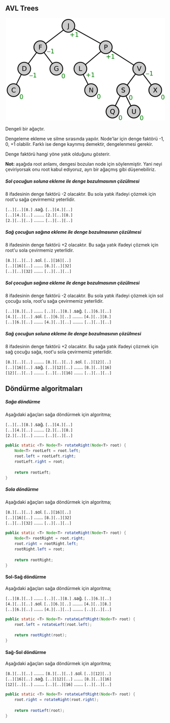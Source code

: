 ## AVL Trees

<p align="center"> 
	<img src="_img/week_5_0.jpg" width="500px">
</p>

Dengeli bir ağaçtır.

Dengeleme ekleme ve silme sırasında yapılır. Node'lar için denge faktörü -1, 0, +1 olabilir. Farklı ise denge kaynmış demektir, dengelenmesi gerekir.

Denge faktörü hangi yöne yatık olduğunu gösterir.

**Not:** aşağıda root anlamı, dengesi bozulan node için söylenmiştir. Yani neyi çeviriyorsak onu root kabul ediyoruz, ayrı bir ağaçmış gibi düşenebiliriz.

##### Sol çocuğun soluna ekleme ile denge bozulmasının çözülmesi

8 ifadesinin denge faktörü -2 olacaktır. Bu sola yatık ifadeyi  çözmek için root'u sağa çevirmemiz yeterlidir.

`[..][..][8.]` .sağ. `[..][4.][..]`   
`[..][4.][..]` ........ `[2.][..][8.]`  
`[2.][..][..]` ........ `[..][..][..]`

##### Sağ çocuğun sağına ekleme ile denge bozulmasının çözülmesi

8 ifadesinin denge faktörü +2 olacaktır. Bu sağa yatık ifadeyi  çözmek için root'u sola çevirmemiz yeterlidir.

`[8.][..][..]` .sol. `[..][16][..]`   
`[..][16][..]` ....... `[8.][..][32]`  
`[..][..][32]` ....... `[..][..][..]`

##### Sol çocuğun sağına ekleme ile denge bozulmasının çözülmesi

8 ifadesinin denge faktörü -2 olacaktır. Bu sola yatık ifadeyi  çözmek için sol çocuğu sola, root'u sağa çevirmemiz yeterlidir.

`[..][8.][..]` ....... `[..][..][8.]` .sağ. `[..][6.][..]`   
`[4.][..][..]` .sol. `[..][6.][..]` ........ `[4.][..][8.]`  
`[..][6.][..]` ....... `[4.][..][..]` ........ `[..][..][..]` 

##### Sağ çocuğun soluna ekleme ile denge bozulmasının çözülmesi

8 ifadesinin denge faktörü +2 olacaktır. Bu sağa yatık ifadeyi  çözmek için sağ çocuğu sağa, root'u sola çevirmemiz yeterlidir.

`[8.][..][..]` ........ `[8.][..][..]` .sol. `[..][12][..]`   
`[..][16][..]` .sağ. `[..][12][..]` ....... `[8.][..][16]`  
`[12][..][..]` ........ `[..][..][16]` ....... `[..][..][..]` 


## Döndürme algoritmaları

##### Sağa döndürme

Aşağıdaki ağaçları sağa döndürmek için algoritma;

`[..][..][8.]` .sağ. `[..][4.][..]`   
`[..][4.][..]` ........ `[2.][..][8.]`  
`[2.][..][..]` ........ `[..][..][..]`

```java
public static <T> Node<T> rotateRight(Node<T> root) {
	Node<T> rootLeft = root.left;
	root.left = rootLeft.right;
	rootLeft.right = root;

	return rootLeft;
}
```

##### Sola döndürme

Aşağıdaki ağaçları sağa döndürmek için algoritma;

`[8.][..][..]` .sol. `[..][16][..]`   
`[..][16][..]` ....... `[8.][..][32]`  
`[..][..][32]` ....... `[..][..][..]`

```java
public static <T> Node<T> rotateRight(Node<T> root) {
	Node<T> rootRight = root.right;
	root.right = rootRight.left;
	rootRight.left = root;

	return rootRight;	
}
```

#### Sol-Sağ döndürme

Aşağıdaki ağaçları sağa döndürmek için algoritma;

`[..][8.][..]` ....... `[..][..][8.]` .sağ. `[..][6.][..]`   
`[4.][..][..]` .sol. `[..][6.][..]` ........ `[4.][..][8.]`  
`[..][6.][..]` ....... `[4.][..][..]` ........ `[..][..][..]` 

```java
public static <T> Node<T> rotateLeftRight(Node<T> root) {
	root.left = rotateLeft(root.left);
	
	return rootRight(root);
}
```

#### Sağ-Sol döndürme

Aşağıdaki ağaçları sağa döndürmek için algoritma;

`[8.][..][..]` ........ `[8.][..][..]` .sol. `[..][12][..]`   
`[..][16][..]` .sağ. `[..][12][..]` ....... `[8.][..][16]`  
`[12][..][..]` ........ `[..][..][16]` ....... `[..][..][..]` 

```java
public static <T> Node<T> rotateLeftRight(Node<T> root) {
	root.right = rotateRight(root.right);
	
	return rootLeft(root);
}
```
